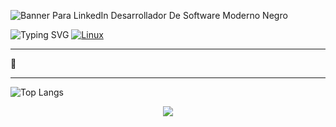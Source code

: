 
 ![Banner Para LinkedIn Desarrollador De Software Moderno Negro](https://github.com/user-attachments/assets/8904b8cb-c5ba-4bda-8b00-00a1f42305a1)

 ![Typing SVG](https://readme-typing-svg.herokuapp.com/?color=FFFFFF&size=35&center=true&vCenter=true&width=1000&lines=Bienbenido!;Welcome!)
[![Linux](https://img.shields.io/badge/Linux-FCC624?style=for-the-badge&logo=linux&logoColor=black)](https://www.google.com/search?client=firefox-b-d&q=linux)
___
󰮯
___

![Top Langs](https://github-readme-stats.vercel.app/api/top-langs/?username=xXelgamer14Xx&layout=compact&theme=dark)
<p align="center">
 <img  src="https://github-readme-streak-stats.herokuapp.com?user=xXelgamer14Xx&theme=tokyonight_duo&hide_border=true"
</p>
